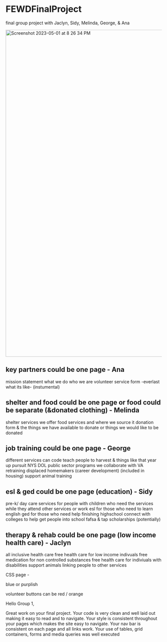 # FEWDFinalProject
final group project with Jaclyn, Sidy, Melinda, George, &amp; Ana


<img width="1055" alt="Screenshot 2023-05-01 at 8 26 34 PM" src="https://user-images.githubusercontent.com/123264793/235554436-f47c748b-90d2-4abc-b277-c36339c4c879.png">


## key partners could be one page - Ana
  mission statement
  what we do
  who we are
  volunteer service form
  -everlast what its like- (instumental)

## shelter and food could be one page or food could be separate (&donated clothing) - Melinda
  shelter services we offer
  food services and where we source it
  donation form & the things we have available to donate or things we would like to be donated

## job training could be one page - George
  different services
    can code
    teach people to harvest & things like that
    year up
    pursuit
    NYS DOL public sector programs we collaborate with
    VA retraining
    displaced homemakers (career development) (included in housing)
    support animal training

## esl & ged could be one page (education) - Sidy
  pre-k/ day care services for people with children who need the services while they attend other services or work
  esl for those who need to learn english
  ged for those who need help finishing highschool
  connect with colleges to help get people into school
  fafsa & tap
  scholarships (potentially)

## therapy & rehab could be one page (low income health care) - Jaclyn
   all inclusive health care
   free health care for low income indivuals
   free medication for non controlled substances
   free health care for indiviuals with disabilities
   support animals
   linking people to other services




CSS page -

  blue or purplish
  
  volunteer buttons can be red / orange


  Hello Group 1,

Great work on your final project. Your code is very clean and well laid out making it easy to read and to navigate. Your style is consistent throughout your pages which makes the site easy to navigate. Your nav bar is consistent on each page and all links work. Your use of tables, grid containers, forms and media queries was well executed
  
  
  
  
